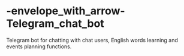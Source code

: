 # -envelope_with_arrow-Telegram_chat_bot
Telegram bot for chatting with chat users, English words learning and events planning functions.

